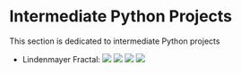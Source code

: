 # Intermediate Python Projects
This section is dedicated to intermediate Python projects

- Lindenmayer Fractal: <img src="https://img.shields.io/badge/Language-Indonesian-D5AE22"> <img src="https://img.shields.io/badge/Last Update-02/10/2019-0A7BBC"> <img src="https://img.shields.io/badge/Test Status-Passed-2CB037"> <img src="https://img.shields.io/badge/Last Test-22/06/2023-2CB037">
